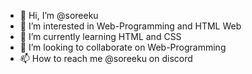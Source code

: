 - 👋 Hi, I’m @soreeku
- 👀 I’m interested in Web-Programming and HTML Web
- 🌱 I’m currently learning HTML and CSS
- 💞️ I’m looking to collaborate on Web-Programming
- 📫 How to reach me @soreeku on discord

<!---
soreku/soreku is a ✨ special ✨ repository because its `README.md` (this file) appears on your GitHub profile.
You can click the Preview link to take a look at your changes.
--->
